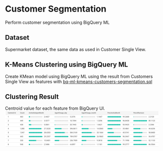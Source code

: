 # Customer Segmentation
 Perform customer segmentation using BigQuery ML

## Dataset
Supermarket dataset, the same data as used in Customer Single View.

## K-Means Clustering using BigQuery ML
Create KMean model using BigQuery ML using the result from Customers Single View as features with [bq-ml-kmeans-customers-segmentation.sql](./bq-ml-kmeans-customers-segmentation.sql)

## Clustering Result
Centroid value for each feature from BigQuery UI.
![centroid](./centroid.png)
